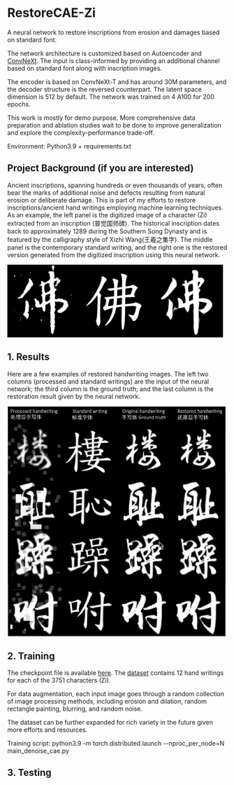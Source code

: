 # RestoreCAE-Zi

A neural network to restore inscriptions from erosion and damages based on standard font. 

The network architecture is customized based on Autoencoder and [ConvNeXt](https://arxiv.org/abs/2201.03545). The input is class-informed by providing an additional channel based on standard font along with inscription images.

The encoder is based on ConvNeXt-T and has around 30M parameters, and the decoder structure is the reversed counterpart. The latent space dimension is 512 by default. The network was trained on 4 A100 for 200 epochs.

This work is mostly for demo purpose. More comprehensive data preparation and ablation studies wait to be done to improve generalization and explore the complexity-performance trade-off. 

Environment: Python3.9 + requirements.txt 

## Project Background (if you are interested)
Ancient inscriptions, spanning hundreds or even thousands of years, often bear the marks of additional noise and defects resulting from natural erosion or deliberate damage. This is part of my efforts to restore inscriptions/ancient hand writings employing machine learning techniques. As an example, the left panel is the digitized image of a character (Zi) extracted from an inscription (普觉国师碑). The historical inscription dates back to approximately 1289 during the Southern Song Dynasty and is featured by the calligraphy style of Xizhi Wang(王羲之集字). The middle panel is the contemporary standard writing, and the right one is the restored version generated from the digitized inscription using this neural network.

![Example Xizhi's handwriting](./example-images/xizhi-example.png)

## 1. Results

Here are a few examples of restored handwriting images. The left two columns (processed and standard writings) are the input of the neural network; the third column is the ground truth; and the last column is the restoration result given by the neural network. 

<img src="./example-images/summarizedRestore.png" alt="drawing" width="500"/>

## 2. Training

The checkpoint file is available [here](https://drive.google.com/file/d/1m8e-eeI0zy6sOcmC2_Z1ooOk1Wlz6gwu/view?usp=sharing). The [dataset](https://drive.google.com/file/d/15_tXRqRtOpTFuoFpXNOtbrBWic0IqzRg/view?usp=sharing) contains 12 hand writings for each of the 3751 characters (Zi). 

For data augmentation, each input image goes through a random collection of image processing methods, including erosion and dilation, random rectangle painting, blurring, and random noise. 

The dataset can be further expanded for rich variety in the future given more efforts and resources. 

Training script: python3.9 -m torch.distributed.launch --nproc_per_node=N main_denoise_cae.py  

## 3. Testing
